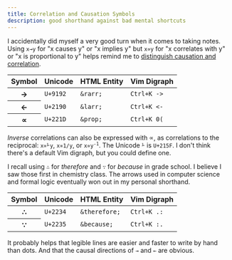 ```yaml
---
title: Correlation and Causation Symbols
description: good shorthand against bad mental shortcuts
---
```


I accidentally did myself a very good turn when it comes to taking notes.  Using `x→y` for "x causes y" or "x implies y" but `x∝y` for "x correlates with y" or "x is proportional to y" helps remind me to [distinguish causation and correlation](https://en.wikipedia.org/wiki/Correlation_does_not_imply_causation).

<table>
<thead>
  <tr>
    <th>Symbol</th>
    <th>Unicode</th>
    <th>HTML Entity</th>
    <th>Vim Digraph</th>
  </tr>
</thead>
<tbody>
  <tr>
    <th>→</th>
    <td><code>U+9192</code></td>
    <td><code>&amp;rarr;</code></td>
    <td><code>Ctrl+K -></code></td>
  </tr>
  <tr>
    <th>←</th>
    <td><code>U+2190</code></td>
    <td><code>&amp;larr;</code></td>
    <td><code>Ctrl+K <-</code></td>
  </tr>
  <tr>
    <th>∝</th>
    <td><code>U+221D</code></td>
    <td><code>&amp;prop;</code></td>
    <td><code>Ctrl+K 0(</code></td>
  </tr>
</tbody>
</table>

_Inverse_ correlations can also be expressed with &prop;, as correlations to the reciprocal: `x∝⅟y`, `x∝1/y`, or <code>x∝y<sup>-1</sup></code>.  The Unicode `⅟` is `U+215F`.  I don't think there's a default Vim digraph, but you could define one.

I recall using `∴` for _therefore_ and `∵` for _because_ in grade school.  I believe I saw those first in chemistry class.  The arrows used in computer science and formal logic eventually won out in my personal shorthand.

<table>
<thead>
  <tr>
    <th>Symbol</th>
    <th>Unicode</th>
    <th>HTML Entity</th>
    <th>Vim Digraph</th>
  </tr>
</thead>
<tbody>
  <tr>
    <th>∴</th>
    <td><code>U+2234</code></td>
    <td><code>&amp;therefore;</code></td>
    <td><code>Ctrl+K .:</code></td>
  </tr>
  <tr>
    <th>∵</th>
    <td><code>U+2235</code></td>
    <td><code>&amp;because;</code></td>
    <td><code>Ctrl+K :.</code></td>
  </tr>
</tbody>
</table>

It probably helps that legible lines are easier and faster to write by hand than dots.  And that the causal directions of `→` and `←` are obvious.
